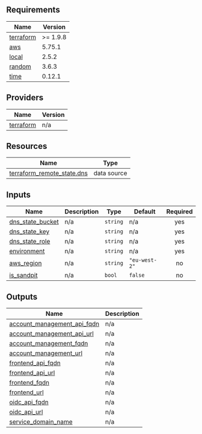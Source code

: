 <!-- BEGIN_TF_DOCS -->
## Requirements

| Name | Version |
|------|---------|
| <a name="requirement_terraform"></a> [terraform](#requirement\_terraform) | >= 1.9.8 |
| <a name="requirement_aws"></a> [aws](#requirement\_aws) | 5.75.1 |
| <a name="requirement_local"></a> [local](#requirement\_local) | 2.5.2 |
| <a name="requirement_random"></a> [random](#requirement\_random) | 3.6.3 |
| <a name="requirement_time"></a> [time](#requirement\_time) | 0.12.1 |

## Providers

| Name | Version |
|------|---------|
| <a name="provider_terraform"></a> [terraform](#provider\_terraform) | n/a |

## Resources

| Name | Type |
|------|------|
| [terraform_remote_state.dns](https://registry.terraform.io/providers/hashicorp/terraform/latest/docs/data-sources/remote_state) | data source |

## Inputs

| Name | Description | Type | Default | Required |
|------|-------------|------|---------|:--------:|
| <a name="input_dns_state_bucket"></a> [dns\_state\_bucket](#input\_dns\_state\_bucket) | n/a | `string` | n/a | yes |
| <a name="input_dns_state_key"></a> [dns\_state\_key](#input\_dns\_state\_key) | n/a | `string` | n/a | yes |
| <a name="input_dns_state_role"></a> [dns\_state\_role](#input\_dns\_state\_role) | n/a | `string` | n/a | yes |
| <a name="input_environment"></a> [environment](#input\_environment) | n/a | `string` | n/a | yes |
| <a name="input_aws_region"></a> [aws\_region](#input\_aws\_region) | n/a | `string` | `"eu-west-2"` | no |
| <a name="input_is_sandpit"></a> [is\_sandpit](#input\_is\_sandpit) | n/a | `bool` | `false` | no |

## Outputs

| Name | Description |
|------|-------------|
| <a name="output_account_management_api_fqdn"></a> [account\_management\_api\_fqdn](#output\_account\_management\_api\_fqdn) | n/a |
| <a name="output_account_management_api_url"></a> [account\_management\_api\_url](#output\_account\_management\_api\_url) | n/a |
| <a name="output_account_management_fqdn"></a> [account\_management\_fqdn](#output\_account\_management\_fqdn) | n/a |
| <a name="output_account_management_url"></a> [account\_management\_url](#output\_account\_management\_url) | n/a |
| <a name="output_frontend_api_fqdn"></a> [frontend\_api\_fqdn](#output\_frontend\_api\_fqdn) | n/a |
| <a name="output_frontend_api_url"></a> [frontend\_api\_url](#output\_frontend\_api\_url) | n/a |
| <a name="output_frontend_fqdn"></a> [frontend\_fqdn](#output\_frontend\_fqdn) | n/a |
| <a name="output_frontend_url"></a> [frontend\_url](#output\_frontend\_url) | n/a |
| <a name="output_oidc_api_fqdn"></a> [oidc\_api\_fqdn](#output\_oidc\_api\_fqdn) | n/a |
| <a name="output_oidc_api_url"></a> [oidc\_api\_url](#output\_oidc\_api\_url) | n/a |
| <a name="output_service_domain_name"></a> [service\_domain\_name](#output\_service\_domain\_name) | n/a |
<!-- END_TF_DOCS -->
